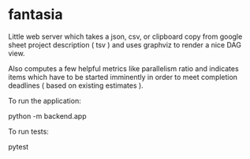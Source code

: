 # fantasia

Little web server which takes a json, csv, or clipboard copy from google sheet project description ( tsv ) and uses graphviz to render a nice DAG view. 

Also computes a few helpful metrics like parallelism ratio and indicates items which have to be started imminently in order to meet completion deadlines ( based on existing estimates ). 


To run the application:

python -m backend.app

To run tests:

pytest
